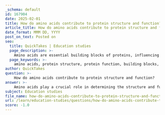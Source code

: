 ```yaml
---
_schema: default
id: 167904
date: 2025-02-01
title: How do amino acids contribute to protein structure and function?
article_title: How do amino acids contribute to protein structure and function?
date_format: MMM DD, YYYY
post_on_text: Posted on
seo:
  title: QuickTakes | Education studies
  page_description: >-
    Amino acids are essential building blocks of proteins, influencing their structure and function through complex interactions and folding patterns, crucial for various biological processes.
  page_keywords: >-
    amino acids, protein structure, protein function, building blocks, protein folding, primary structure, secondary structure, tertiary structure, quaternary structure, mutations, functional diversity, chaperones, biochemical roles
author: QuickTakes
question: >-
    How do amino acids contribute to protein structure and function?
answer: >-
    Amino acids play a crucial role in determining the structure and function of proteins, which are essential biomolecules in all living organisms. Here’s how they contribute:\n\n1. **Building Blocks of Proteins**: Amino acids are the fundamental building blocks of proteins. There are 20 common amino acids, each characterized by a unique side chain (R group) that influences the chemical properties of the amino acid. The sequence of these amino acids, known as the primary structure, dictates how the protein will fold and function.\n\n2. **Protein Folding**: The process of protein folding is critical for the protein's functionality. As a polypeptide chain of amino acids is synthesized, it folds into a specific three-dimensional structure. This folding is influenced by various interactions among the amino acids, including hydrogen bonds, ionic bonds, hydrophobic interactions, and disulfide bridges. Proper folding is essential because a protein's shape directly determines its function.\n\n3. **Levels of Protein Structure**: Proteins have four levels of structural organization:\n   - **Primary Structure**: The linear sequence of amino acids.\n   - **Secondary Structure**: Localized folding patterns, such as alpha helices and beta sheets, formed by hydrogen bonding.\n   - **Tertiary Structure**: The overall three-dimensional shape of a single polypeptide chain, determined by interactions among R groups.\n   - **Quaternary Structure**: The arrangement of multiple polypeptide chains into a functional protein complex.\n\n4. **Impact of Mutations**: Changes in the amino acid sequence due to mutations can significantly affect protein structure and function. For example, in sickle cell anemia, a single amino acid substitution in the hemoglobin β chain alters its structure, leading to impaired oxygen transport. This illustrates how sensitive protein function is to the specific sequence of amino acids.\n\n5. **Functional Diversity**: The diversity of amino acids allows for a wide range of protein functions. Different combinations and sequences of amino acids can lead to proteins with various roles, such as enzymes, structural components, signaling molecules, and transporters.\n\n6. **Chaperones and Folding Assistance**: Some proteins require assistance from molecular chaperones to achieve their correct folded state. These chaperones help prevent misfolding and aggregation, ensuring that proteins attain their functional conformations.\n\nIn summary, amino acids are integral to the structure and function of proteins. Their unique properties and the specific sequences in which they are arranged determine how proteins fold and what biological roles they perform. Understanding this relationship is fundamental to fields such as biochemistry, molecular biology, and medicine.
subject: Education studies
file_name: how-do-amino-acids-contribute-to-protein-structure-and-function.md
url: /learn/education-studies/questions/how-do-amino-acids-contribute-to-protein-structure-and-function
score: -1.0
---
```


&nbsp;